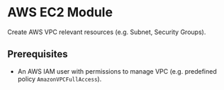 # AWS EC2 Module

Create AWS VPC relevant resources (e.g. Subnet, Security Groups).

## Prerequisites

- An AWS IAM user with permissions to manage VPC
  (e.g. predefined policy `AmazonVPCFullAccess`).
